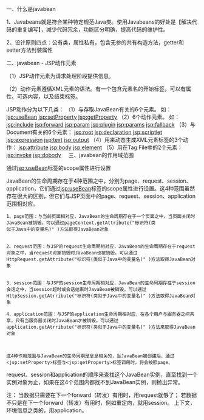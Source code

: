 一、什么是javabean

  1、Javabeans就是符合某种特定规范Java类。使用Javabeans的好处是【解决代码的重复编写】，减少代码冗余，功能区分明确，提高代码的维护性。
  
  2、设计原则四点：公有类，属性私有，包含无参的共有构造方法，getter和setter方法封装属性

二、javabean - JSP动作元素

（1）JSP动作元素为请求处理阶段提供信息。

（2）动作元素遵循XML元素的语法。有一个包含元素名的开始标签，可以有属性、可选内容，以及结束标签。

 JSP动作分为以下几类：
    （1）与存取JavaBean有关的6个元素。 如：
    <jsp:useBean> <jsp:setProperty> <jsp:getProperty>
    （2）6个动作元素。 如：
    <jsp:include> <jsp:forward> <jsp:param> <jsp:plugin> <jsp:params> <jsp:fallback>
    （3）与Document有关的6个元素：
    <jsp:root> <jsp:declaration> <jsp:scriptlet> <jsp:expression> <jsp:text> <jsp:output>
    （4）用来动态生成XML元素标签的3个动作：
    <jsp:attribute> <jsp:body> <jsp:element>
    （5）用在Tag File中的2个元素：
    <jsp:invoke> <jsp:dobody>
    
三、javabean的作用域范围

通过<jsp:useBean>标签的scope属性进行设置

JavaBean的生命周期存在于4种范围之中，分别为page、request、session、application，它们通过<jsp:useBean>标签的scope属性进行设置。这4种范围虽然存在很大的区别，但它们与JSP页面中的page、request、session、application范围相对应。

    1、page范围：与当前页面相对应，JavaBean的生命周期存在于一个页面之中，当页面关闭时JavaBean被销毁。可以通过pageContext.getAttribute("标识符(类
    似于Java中的变量名)" )方法取得JavaBean对象


    2、request范围：与JSP的request生命周期相对应，JavaBean的生命周期存在于request对象之中，当request对象销毁时JavaBean也被销毁。可以通过
    HttpRequest.getAttribute("标识符(类似于Java中的变量名)" )方法取得JavaBean对象


    3、session范围：与JSP的session生命周期相对应，JavaBean的生命周期存在于session会话之中，当session超时或会话结束时JavaBean被销毁。可以通过HttpSession.getAtrribute("标识符(类似于Java中的变量名)" )方法取得JavaBean对象

    4、application范围：与JSP的application生命周期相对应，在各个用户与服务器之间共享，只有当服务器关闭时JavaBean才被销毁。可以通过
    application.getAtrribute("标识符(类似于Java中的变量名)" )方法来取得JavaBean对象



    这4种作用范围与JavaBean的生命周期是息息相关的，当JavaBean被创建后，通过<jsp:setProperty>标签与<jsp:getProperty>标签调用时，将会按照page、
request、session和application的顺序来查找这个JavaBean实例，直至找到一个实例对象为止，如果在这4个范围内都找不到JavaBean实例，则抛出异常。


注：
当数据只需要在下一个forward（转发）有用时，用request就够了；
若数据不只是在下一个forward（转发）有用时，例如重定向，就用session。
上下文，环境信息之类的，用application。
